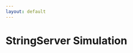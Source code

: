 ```yaml
---
layout: default
---
```


# StringServer Simulation

<div id="output"></div>

<script>
    // Load previous messages from localStorage
    let messages = JSON.parse(localStorage.getItem("messages") || "[]");

    function displayMessages() {
        const displayText = messages.map((message, index) => `${index + 1}. ${message}`).join("<br>");
        document.getElementById('output').innerHTML = displayText;
    }

    function handleRequest() {
        const currentPath = window.location.pathname;
        const urlParams = new URLSearchParams(window.location.search);
        const message = urlParams.get('s');

        if (currentPath.endsWith("/add-message") && message) {
            messages.push(message);
            // Save updated messages to localStorage
            localStorage.setItem("messages", JSON.stringify(messages));
            displayMessages();
        } else {
            displayMessages();
        }
    }

    handleRequest();
</script>
